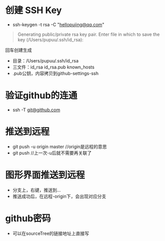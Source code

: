 # 创建 SSH Key
- ssh-keygen -t rsa -C "hellopujing@qq.com"

> Generating public/private rsa key pair.
Enter file in which to save the key (/Users/pupuu/.ssh/id_rsa): 

回车创建生成

- 目录：/Users/pupuu/.ssh/id_rsa
- 三文件：id_rsa id_rsa.pub known_hosts
- .pub公钥，内容拷贝到github-settings-ssh

# 验证github的连通
- ssh -T git@github.com

# 推送到远程
- git push -u origin master //origin是远程的意思
- git push //上一次-u后就不需要再关联了

# 图形界面推送到远程
- 分支上，右键，推送到...
- 推送成功后，在远程-origin下，会出现对应分支 


# github密码
- 可以在sourceTree的链接地址上直接写
